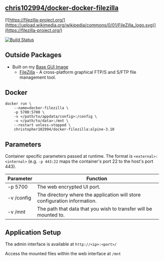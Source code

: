 ## [chris102994/docker-docker-filezilla](https://github.com/chris102994/docker-filezilla)

[![https://filezilla-project.org/](https://upload.wikimedia.org/wikipedia/commons/0/01/FileZilla_logo.svg)](https://filezilla-project.org/)

[![Build Status](https://travis-ci.com/chris102994/docker-filezilla.svg?branch=master)](https://travis-ci.com/chris102994/docker-filezilla)

## Outside Packages
* Built on my [Base GUI Image](https://github.com/chris102994/docker-base-image-gui)
  * [FileZilla](https://filezilla-project.org/) - A cross-platform graphical FTP/S and S/FTP file management tool.

## Docker
```
docker run \
	--name=docker-filezilla \
	-p 5700:5700 \
	-v </path/to/appdata/config>:/config \
  	-v </path/to/data>:/mnt \
	--restart unless-stopped \
	christopher102994/docker-filezilla:alpine-3.10
```

## Parameters
Container specific parameters passed at runtime. The format is `<external>:<internal>` (e.g. `-p 443:22` maps the container's port 22 to the host's port 443).

| Parameter | Function |
| -------- | -------- |
| -p 5700 | The web encrypted UI port. |
| -v /config | The directory where the application will store configuration information. |
| -v /mnt | The path that data that you wish to transfer will be mounted to. |

## Application Setup

The admin interface is available at `http://<ip>:<port>/`

Access the mounted files within the web interface at `/mnt`

